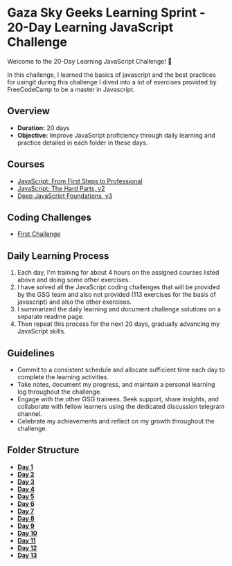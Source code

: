 # Gaza Sky Geeks Learning Sprint - 20-Day Learning JavaScript Challenge

Welcome to the 20-Day Learning JavaScript Challenge! 🚀

In this challenge, I learned the basics of javascript and the best
practices for usingit during this challenge I dived into a lot of
exercises provided by FreeCodeCamp to be a master in Javascript.

## Overview

- **Duration:** 20 days
- **Objective:** Improve JavaScript proficiency through daily learning and practice detailed in each
  folder in these days.

## Courses

- [JavaScript: From First Steps to Professional](https://frontendmasters.com/courses/javascript-first-steps/)
- [JavaScript: The Hard Parts, v2](https://frontendmasters.com/courses/javascript-hard-parts-v2/)
- [Deep JavaScript Foundations, v3](https://frontendmasters.com/courses/deep-javascript-v3/)

## Coding Challenges

- [First Challenge](https://www.freecodecamp.org/learn/javascript-algorithms-and-data-structures/basic-algorithm-scripting/convert-celsius-to-fahrenheit)

## Daily Learning Process

1. Each day, I'm training for about 4 hours on the assigned courses listed above and doing some other exercises.
2. I have solved all the JavaScript coding challenges that will be provided by the GSG team and also not provided (113 exercises for the basis of javascript) and also the other exercises.
3. I summarized the daily learning and document challenge solutions on a separate readme page.
4. Then repeat this process for the next 20 days, gradually advancing my JavaScript skills.

## Guidelines

- Commit to a consistent schedule and allocate sufficient time each day to complete the learning activities.
- Take notes, document my progress, and maintain a personal learning log throughout the challenge.
- Engage with the other GSG trainees. Seek support, share insights, and collaborate with fellow learners using the dedicated discussion telegram channel.
- Celebrate my achievements and reflect on my growth throughout the challenge.

## Folder Structure

- [**Day 1**](https://github.com/Shadi-Almohtaseb/Mastering-JavaScript-in-20-Days/tree/main/day1_Introduction_to_JS)
- [**Day 2**](https://github.com/Shadi-Almohtaseb/Mastering-JavaScript-in-20-Days/tree/main/day2_Expressions_Arrays_Objects)
- [**Day 3**](https://github.com/Shadi-Almohtaseb/Mastering-JavaScript-in-20-Days/tree/main/day3_Functions_scoping)
- [**Day 4**](https://github.com/Shadi-Almohtaseb/Mastering-JavaScript-in-20-Days/tree/main/day4_Filter_Map_handlingEvents)
- [**Day 5**](https://github.com/Shadi-Almohtaseb/Mastering-JavaScript-in-20-Days/tree/main/day5_Wiki_Character_App)
- [**Day 6**](https://github.com/Shadi-Almohtaseb/Mastering-JavaScript-in-20-Days/tree/main/day6_Functions_Callbacks)
- [**Day 7**](https://github.com/Shadi-Almohtaseb/Mastering-JavaScript-in-20-Days/tree/main/day7_ClosuresExercises)
- [**Day 8**](https://github.com/Shadi-Almohtaseb/Mastering-JavaScript-in-20-Days/tree/main/day8_Async_Promises)
- [**Day 9**](https://github.com/Shadi-Almohtaseb/Mastering-JavaScript-in-20-Days/tree/main/day9_Classes_Prototypes)
- [**Day 10**](https://github.com/Shadi-Almohtaseb/Mastering-JavaScript-in-20-Days/tree/main/day10_Types_Coercion)
- [**Day 11**](https://github.com/Shadi-Almohtaseb/Mastering-JavaScript-in-20-Days/tree/main/day11_Static_Type_Scope)
- [**Day 12**](https://github.com/Shadi-Almohtaseb/Mastering-JavaScript-in-20-Days/tree/main/day12_Scope_Function_Expressions)
- [**Day 13**](https://github.com/Shadi-Almohtaseb/Mastering-JavaScript-in-20-Days/tree/main/day13_Advanced_Scope_Closure)
